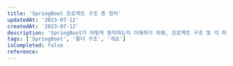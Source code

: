 ```yaml
---
title: 'SpringBoot 프로젝트 구조 총 정리'
updatedAt: '2023-07-12'
createdAt: '2023-07-12'
description: 'SpringBoot가 어떻게 동작하는지 이해하기 위해, 프로젝트 구조 및 각 파일의 역할을 알아본다.'
tags: ['SpringBoot', '폴더 구조', '개요']
isCompleted: false
reference:
---
```


